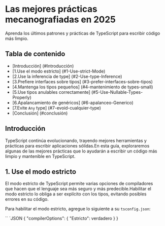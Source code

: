 # Las mejores prácticas mecanografiadas en 2025

Aprenda los últimos patrones y prácticas de TypeScript para escribir código más limpio.

## Tabla de contenido
- [Introducción] (#Introducción)
- [1.Use el modo estricto] (#1-Use-strict-Mode)
- [2.Use la inferencia de type] (#2-Use-type-Inference)
- [3.Prefiere interfaces sobre tipos] (#3-prefer-interfaces-sobre-tipos)
- [4.Mantenga los tipos pequeños] (#4-mantenimiento de types-small)
- [5.Use tipos anulables correctamente] (#5-Use-Nullable-Types-Properly)
- [6.Apalancamiento de genéricos] (#6-apalanceo-Generico)
- [7.Evite `Any` type] (#7-evoid-cualquier-type)
- [Conclusión] (#conclusión)

## Introducción

TypeScript continúa evolucionando, trayendo mejores herramientas y prácticas para escribir aplicaciones sólidas.En esta guía, exploraremos algunas de las mejores prácticas que lo ayudarán a escribir un código más limpio y mantenible en TypeScript.

## 1. Use el modo estricto

El modo estricto de TypeScript permite varias opciones de compiladores que hacen que el lenguaje sea más seguro y más predecible.Habilitar el modo estricto lo obliga a ser explícito con los tipos, evitando posibles errores en su código.

Para habilitar el modo estricto, agregue lo siguiente a su `tsconfig.json`:

`` `JSON
{
"compilerOptions": {
"Estricto": verdadero
}
}